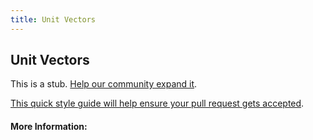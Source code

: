 ```yaml
---
title: Unit Vectors
---
```


## Unit Vectors

This is a stub. [Help our community expand it](https://github.com/freeCodeCamp/guide-articles/tree/master/articles/Math/Vectors/Unit-Vectors/index.md).

[This quick style guide will help ensure your pull request gets accepted](https://github.com/freeCodeCamp/guide-articles/blob/master/README.md).

<!-- The article goes here, in GitHub-flavored Markdown. Feel free to add YouTube videos, images, and CodePen/JSBin embeds  -->

#### More Information:
<!-- Please add any articles you think might be helpful to read before writing the article -->


